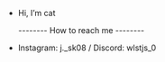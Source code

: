 - Hi, I’m cat
 
  -------- How to reach me --------
- Instagram: j._sk08 / Discord: wlstjs_0

<!---
wlstjs08/wlstjs08 is a ✨ special ✨ repository because its `README.md` (this file) appears on your GitHub profile.
You can click the Preview link to take a look at your changes.
--->
